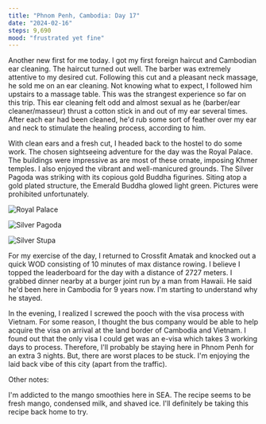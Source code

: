 ```yaml
---
title: "Phnom Penh, Cambodia: Day 17"
date: "2024-02-16"
steps: 9,690
mood: "frustrated yet fine"
---
```


Another new first for me today. I got my first foreign haircut and Cambodian ear cleaning. The haircut turned out well. The barber was extremely attentive to my desired cut. Following this cut and a pleasant neck massage, he sold me on an ear cleaning. Not knowing what to expect, I followed him upstairs to a massage table. This was the strangest experience so far on this trip. This ear cleaning felt odd and almost sexual as he (barber/ear cleaner/masseur) thrust a cotton stick in and out of my ear several times. After each ear had been cleaned, he'd rub some sort of feather over my ear and neck to stimulate the healing process, according to him.

With clean ears and a fresh cut, I headed back to the hostel to do some work. The chosen sightseeing adventure for the day was the Royal Palace. The buildings were impressive as are most of these ornate, imposing Khmer temples. I also enjoyed the vibrant and well-manicured grounds. The Silver Pagoda was striking with its copious gold Buddha figurines. Siting atop a gold plated structure, the Emerald Buddha glowed light green. Pictures were prohibited unfortunately.

![Royal Palace](/images/royal-palace.jpeg)

![Silver Pagoda](/images/silver-pagoda.jpeg)

![Silver Stupa](/images/silver-stupa.jpeg)

For my exercise of the day, I returned to Crossfit Amatak and knocked out a quick WOD consisting of 10 minutes of max distance rowing. I believe I topped the leaderboard for the day with a distance of 2727 meters. I grabbed dinner nearby at a burger joint run by a man from Hawaii. He said he'd been here in Cambodia for 9 years now. I'm starting to understand why he stayed.

In the evening, I realized I screwed the pooch with the visa process with Vietnam. For some reason, I thought the bus company would be able to help acquire the visa on arrival at the land border of Cambodia and Vietnam. I found out that the only visa I could get was an e-visa which takes 3 working days to process. Therefore, I'll probably be staying here in Phnom Penh for an extra 3 nights. But, there are worst places to be stuck. I'm enjoying the laid back vibe of this city (apart from the traffic).

Other notes:

I'm addicted to the mango smoothies here in SEA. The recipe seems to be fresh mango, condensed milk, and shaved ice. I'll definitely be taking this recipe back home to try.
